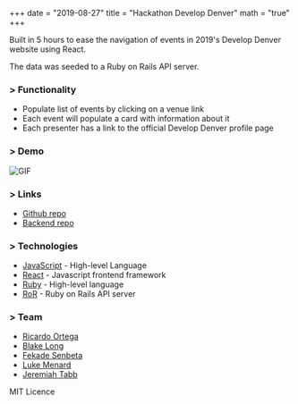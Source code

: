+++
date = "2019-08-27"
title = "Hackathon Develop Denver"
math = "true"
+++

Built in 5 hours to ease the navigation of events in 2019's Develop Denver website using React.

The data was seeded to a Ruby on Rails API server.

### > Functionality

- Populate list of events by clicking on a venue link
- Each event will populate a card with information about it
- Each presenter has a link to the official Develop Denver profile page

### > Demo

![GIF](/images/projects/dvlp_dnvr_demo.gif)

### > Links

- [Github repo](https://github.com/rj-ortega/nav-develop-denv-front-end)
- [Backend repo](https://github.com/jollyjerr/nav-develop-denv-api/tree/master)

### > Technologies

- [JavaScript](https://www.javascript.com/) - High-level Language
- [React](https://reactjs.org/) - Javascript frontend framework
- [Ruby](https://www.ruby-lang.org/en/) - High-level language
- [RoR](https://rubyonrails.org/) - Ruby on Rails API server

### > Team

- [Ricardo Ortega](https://github.com/rj-ortega)
- [Blake Long](https://githubt.com/bal360)
- [Fekade Senbeta](https://github.com/fekadesenbeta)
- [Luke Menard](https://github.com/lukemenard)
- [Jeremiah Tabb](https://github.com/jollyjerr)

MIT Licence